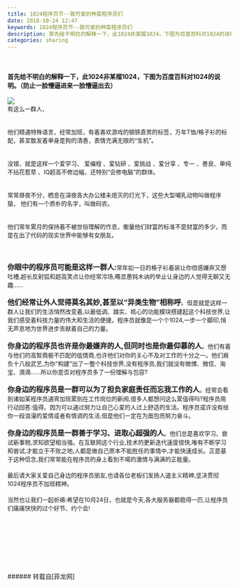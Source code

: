 ```yaml
---
title: 1024程序员节--致可爱的种菜程序员们
date: 2018-10-24 12:47
keywords: 1024程序员节--致可爱的种菜程序员们
description: 首先给不明白的解释一下，此1024非某榴1024，下图为百度百科对1024的说明。（防止一脸懵逼进来一脸懵逼出去）有这么一群人，他们精通特殊语言，经常加班，有着喜欢游戏的钢铁直男的标签，万年T恤/格子衫的标配，甚至散发着单身是狗的清香，表情充满无限的“生机”。没错，就是这样一个爱学习、 爱编程 、爱钻研 、爱挑战 、爱分享 、专一 、善良、单纯不拈花惹草 、IQ超高不修边幅，还特别“会修电脑”的群体。常常昼夜不分，栖息在深夜各大办公楼未熄灭的灯光下，这些大型哺乳动物叫做程序猿， 他们有一个质朴的名字，叫做码农。他们常年累月的保持着不被世俗理解的作息，衡量他们财富的标准不是财富的多少，而是在出了代码的现实世界中能够有女朋友。你眼中的程序员可能是这样一群人:常年如一日的格子衫着装让你倍感嫌弃又想吐槽,超长反射弧和超高笑点让你经常冷场,略显愚钝木讷的举止让身边的人觉得无聊又无趣……他们经常让外人觉得莫名其妙,甚至以“异类生物”相称呼。但是就是这样一群人让我们的生活悄然改变着,以最低调、踏实、核心的功能模块搭建起这个科技世界,让我们感受着科技力量的伟大和生活的便捷。程序员就像是一个个1024,一步一个脚印,悄无声息地为世界进步贡献着自己的力量。你身边的程序员也许是你最嫌弃的人,但同时也是你最仰慕的人。他们有着与他们的高智商极不匹配的低情商,也许他们对你的关心不及对工作的十分之一。他们肩负十八般武艺,为你“构建”出了一整个科技世界,没有程序员,我们就没有微博、微信、淘宝、滴滴……所以你是否对程序员多了一份理解与包容?你身边的程序员是一群可以为了担负家庭责任而忘我工作的人。经常会看到诸如某程序员通宵加班累到在工作岗位的新闻,很多人都想问这么累值得吗?程序员用行动回答:值得。因为可以通过努力让自己心爱的人过上舒适的生活。程序员或许没有给你一段浪漫的爱情或者有情调的生活,但是他们一定在为面包而努力奋斗。你身边的程序员是一群善于学习、进取心超强的人。他们总是喜欢学习、尝试新事物,求知欲望相当强。在互联网这个行业,技术的更新迭代速度很快,唯有不断学习和尝试,才能立于不败之地,人都是做自己原本不能胜任的事情中,才能快速成长。正是基于这种信念,我们常常能在程序员的身上看到不竭的激情与满满的正能量。最后请大家关爱自己身边的程序员朋友,也请各位老板们发扬人道主义精神,坚决贯彻1024程序员不加班精神。当然也让我们一起祈祷:希望在10月24日，也就是今天,各大服务器都稳得一匹,让程序员们痛痛快快的过个好节、约个会!
categories: sharing
---
```

<td class="t_f" id="postmessage_2153561">

<br/>
<br/>
<strong>首先给不明白的解释一下，此1024非某榴1024，下图为百度百科对1024的说明。（防止一脸懵逼进来一脸懵逼出去）</strong><br/>
<br/>

<img aid="972159" data-cf-modified-7f320e97ebf358f5f49ab4df-="" file="data/attachment/forum/201810/24/113625c8k9ppzlxegmco9p.png.thumb.jpg" id="aimg_972159" inpost="1" onclick="" onmouseover="" src="http://www.flw.ph/data/attachment/forum/201810/24/113625c8k9ppzlxegmco9p.png" style="cursor:pointer" zoomfile="data/attachment/forum/201810/24/113625c8k9ppzlxegmco9p.png"/>


<br/>
<font size="2">有这么一群人，</font><br/>
<font size="2"><br/>
</font><br/>
<font size="2">他们精通特殊语言，经常加班，有着喜欢游戏的钢铁直男的标签，万年T</font><font size="2">恤/</font><font size="2">格子衫的标配，甚至散发着单身是狗的清香，表情充满无限的“生机”。</font><br/>
<font size="2"><br/>
</font><br/>
<font size="2">没错，就是这样一个爱学习、 爱编程 、爱钻研 、爱挑战 、爱分享 、专一 、善良、单纯不拈花惹草 、IQ超高不修边幅，还特别“会修电脑”的群体。</font><br/>
<font size="2"><br/>
</font><br/>
<font size="2">常常昼夜不分，栖息在深夜各大办公楼未熄灭的灯光下，这些大型哺乳动物叫做程序猿， 他们有一个质朴的名字，叫做码农。</font><br/>
<font size="2"><br/>
</font><br/>
<font size="2">他们常年累月的保持着不被世俗理解的作息，衡量他们财富的标准不是财富的多少，而是在出了代码的现实世界中能够有女朋友。</font><br/>
<br/>
<font size="2"><br/>
</font><br/>
<font size="3"><strong>你眼中的程序员可能是这样一群人:</strong></font><font size="2">常年如一日的格子衫着装让你倍感嫌弃又想吐槽,超长反射弧和超高笑点让你经常冷场,略显愚钝木讷的举止让身边的人觉得无聊又无趣……</font><br/>
<br/>
<font size="3"><strong>他们经常让外人觉得莫名其妙,甚至以“异类生物”相称呼</strong></font><font size="2">。但是就是这样一群人让我们的生活悄然改变着,以最低调、踏实、核心的功能模块搭建起这个科技世界,让我们感受着科技力量的伟大和生活的便捷。程序员就像是一个个1024,一步一个脚印,悄无声息地为世界进步贡献着自己的力量。</font><br/>
<br/>
<font size="3"><strong>你身边的程序员也许是你最嫌弃的人,但同时也是你最仰慕的人</strong></font><font size="2">。他们有着与他们的高智商极不匹配的低情商,也许他们对你的关心不及对工作的十分之一。他们肩负十八般武艺,为你“构建”出了一整个科技世界,没有程序员,我们就没有微博、微信、淘宝、滴滴……所以你是否对程序员多了一份理解与包容?</font><br/>
<br/>
<font size="3"><strong>你身边的程序员是一群可以为了担负家庭责任而忘我工作的人</strong></font><font size="2">。经常会看到诸如某程序员通宵加班累到在工作岗位的新闻,很多人都想问这么累值得吗?程序员用行动回答:值得。因为可以通过努力让自己心爱的人过上舒适的生活。程序员或许没有给你一段浪漫的爱情或者有情调的生活,但是他们一定在为面包而努力奋斗。</font><br/>
<br/>
<font size="3"><strong>你身边的程序员是一群善于学习、进取心超强的人</strong></font><font size="2">。他们总是喜欢学习、尝试新事物,求知欲望相当强。在互联网这个行业,技术的更新迭代速度很快,唯有不断学习和尝试,才能立于不败之地,人都是做自己原本不能胜任的事情中,才能快速成长。正是基于这种信念,我们常常能在程序员的身上看到不竭的激情与满满的正能量。</font><br/>
<br/>
<font size="2">最后请大家关爱自己身边的程序员朋友,也请各位老板们发扬人道主义精神,坚决贯彻1024程序员不加班精神。</font><br/>
<br/>
<font size="2">当然也让我们一起祈祷:希望在10月24日，也就是今天,各大服务器都稳得一匹,让程序员们痛痛快快的过个好节、约个会!</font><br/>
<br/>
<font size="2"><font color="#d4d4d4"><font style="background-color:rgb(30, 30, 30)"><font face="Menlo, Monaco, &amp;quot;"><font style="font-size:14px"><br/>
</font></font></font></font><br/>
</font><br/>
<br/>
<br/>
<font size="2"><br/>
</font><br/>
</td>
###### 转载自[菲龙网]